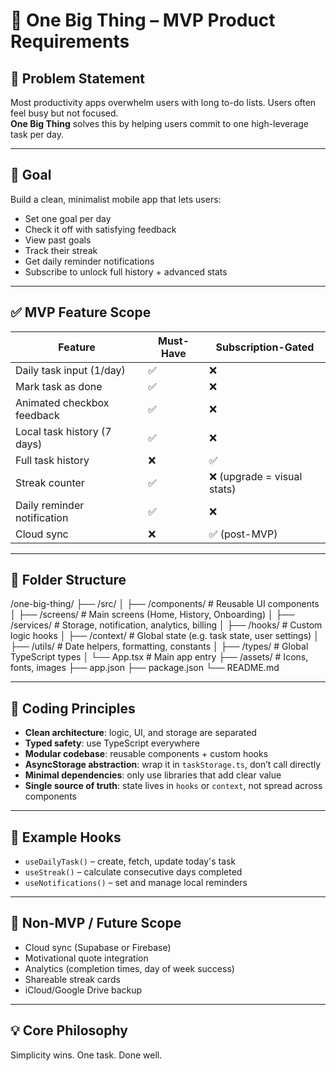# 🧠 One Big Thing – MVP Product Requirements

## 📍 Problem Statement
Most productivity apps overwhelm users with long to-do lists. Users often feel busy but not focused.  
**One Big Thing** solves this by helping users commit to one high-leverage task per day.

---

## 🎯 Goal
Build a clean, minimalist mobile app that lets users:
- Set one goal per day
- Check it off with satisfying feedback
- View past goals
- Track their streak
- Get daily reminder notifications
- Subscribe to unlock full history + advanced stats

---

## ✅ MVP Feature Scope

| Feature                     | Must-Have | Subscription-Gated |
|----------------------------|-----------|---------------------|
| Daily task input (1/day)   | ✅        | ❌                  |
| Mark task as done          | ✅        | ❌                  |
| Animated checkbox feedback | ✅        | ❌                  |
| Local task history (7 days)| ✅        | ❌                  |
| Full task history          | ❌        | ✅                  |
| Streak counter             | ✅        | ❌ (upgrade = visual stats) |
| Daily reminder notification| ✅        | ❌                  |
| Cloud sync                 | ❌        | ✅ (post-MVP)       |

---

## 📁 Folder Structure

/one-big-thing/
├── /src/
│ ├── /components/ # Reusable UI components
│ ├── /screens/ # Main screens (Home, History, Onboarding)
│ ├── /services/ # Storage, notification, analytics, billing
│ ├── /hooks/ # Custom logic hooks
│ ├── /context/ # Global state (e.g. task state, user settings)
│ ├── /utils/ # Date helpers, formatting, constants
│ ├── /types/ # Global TypeScript types
│ └── App.tsx # Main app entry
├── /assets/ # Icons, fonts, images
├── app.json
├── package.json
└── README.md

---

## 🧼 Coding Principles

- **Clean architecture**: logic, UI, and storage are separated
- **Typed safety**: use TypeScript everywhere
- **Modular codebase**: reusable components + custom hooks
- **AsyncStorage abstraction**: wrap it in `taskStorage.ts`, don’t call directly
- **Minimal dependencies**: only use libraries that add clear value
- **Single source of truth**: state lives in `hooks` or `context`, not spread across components

---

## 🔁 Example Hooks
- `useDailyTask()` – create, fetch, update today's task
- `useStreak()` – calculate consecutive days completed
- `useNotifications()` – set and manage local reminders

---

## 🧪 Non-MVP / Future Scope
- Cloud sync (Supabase or Firebase)
- Motivational quote integration
- Analytics (completion times, day of week success)
- Shareable streak cards
- iCloud/Google Drive backup

---

## 💡 Core Philosophy
Simplicity wins. One task. Done well.
